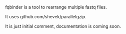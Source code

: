 fqbinder is a tool to rearrange multiple fastq files.

It uses github.com/shevek/parallelgzip.

It is just initial comment, documentation is coming soon.